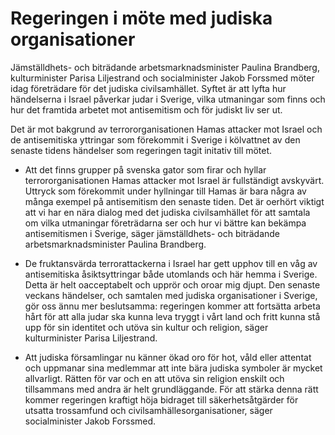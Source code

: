 # Regeringen i möte med judiska organisationer

Jämställdhets- och biträdande arbetsmarknadsminister Paulina Brandberg, kulturminister Parisa Liljestrand och socialminister Jakob Forssmed möter idag företrädare för det judiska civilsamhället. Syftet är att lyfta hur händelserna i Israel påverkar judar i Sverige, vilka utmaningar som finns och hur det framtida arbetet mot antisemitism och för judiskt liv ser ut.

Det är mot bakgrund av terrororganisationen Hamas attacker mot Israel och de antisemitiska yttringar som förekommit i Sverige i kölvattnet av den senaste tidens händelser som regeringen tagit initativ till mötet.

- Att det finns grupper på svenska gator som firar och hyllar terrororganisationen Hamas attacker mot Israel är fullständigt avskyvärt. Uttryck som förekommit under hyllningar till Hamas är bara några av många exempel på antisemitism den senaste tiden. Det är oerhört viktigt att vi har en nära dialog med det judiska civilsamhället för att samtala om vilka utmaningar företrädarna ser och hur vi bättre kan bekämpa antisemitismen i Sverige, säger jämställdhets- och biträdande arbetsmarknadsminister Paulina Brandberg.

- De fruktansvärda terrorattackerna i Israel har gett upphov till en våg av antisemitiska åsiktsyttringar både utomlands och här hemma i Sverige. Detta är helt oacceptabelt och upprör och oroar mig djupt. Den senaste veckans händelser, och samtalen med judiska organisationer i Sverige, gör oss ännu mer beslutsamma: regeringen kommer att fortsätta arbeta hårt för att alla judar ska kunna leva tryggt i vårt land och fritt kunna stå upp för sin identitet och utöva sin kultur och religion, säger kulturminister Parisa Liljestrand.

- Att judiska församlingar nu känner ökad oro för hot, våld eller attentat och uppmanar sina medlemmar att inte bära judiska symboler är mycket allvarligt. Rätten för var och en att utöva sin religion enskilt och tillsammans med andra är helt grundläggande. För att stärka denna rätt kommer regeringen kraftigt höja bidraget till säkerhetsåtgärder för utsatta trossamfund och civilsamhällesorganisationer, säger socialminister Jakob Forssmed.
